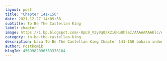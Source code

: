 ```yaml
---
layout: post 
title: "Chapter 141-150"
date: 2021-12-27 14:09:58
subtitle: To Be The Castellan King
label: chapter
image: https://1.bp.blogspot.com/-0pL9_Vzy0q0/X2iGHuUhleI/AAAAAAAABlc/eht5U4uG7MosViSTBLEi_YpmMuc3gs-pACLcBGAsYHQ/s72-c/Komik-To-Be-The-Castellan-King.jpg
category: to-be-the-castellan-king
description: baca To Be The Castellan King Chapter 141-150 bahasa indonesia 
author: Postkomik
blogId: 4569982096353376184
---
```

